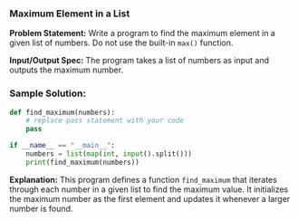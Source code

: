 ### **Maximum Element in a List**

**Problem Statement:** Write a program to find the maximum element in a given list of numbers. Do not use the built-in `max()` function.

**Input/Output Spec:** The program takes a list of numbers as input and outputs the maximum number.

### **Sample Solution:**

```python
def find_maximum(numbers):
    # replace pass statement with your code
    pass

if __name__ == "__main__":
    numbers = list(map(int, input().split()))
    print(find_maximum(numbers))
```

**Explanation:** This program defines a function `find_maximum` that iterates through each number in a given list to find the maximum value. It initializes the maximum number as the first element and updates it whenever a larger number is found.